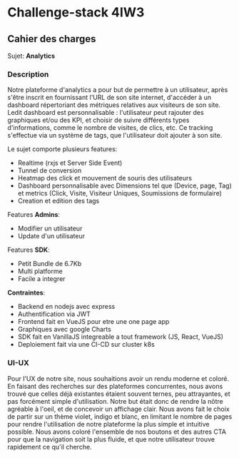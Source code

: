 # Challenge-stack 4IW3

## Cahier des charges

Sujet: **Analytics**

### Description

Notre plateforme d'analytics a pour but de permettre à un utilisateur, après s'être inscrit en fournissant l'URL de son site internet, 
d'accéder à un dashboard répertoriant des métriques relatives aux visiteurs de son site.
Ledit dashboard est personnalisable : l'utilisateur peut rajouter des graphiques et/ou des KPI, et choisir de suivre différents types d'informations, comme le nombre de visites, de clics, etc.
Ce tracking s'effectue via un système de tags, que l'utilisateur doit ajouter à son site.

Le sujet comporte plusieurs features:
- Realtime (rxjs et Server Side Event)
- Tunnel de conversion
- Heatmap des click et mouvement de souris des utilisateurs
- Dashboard personnalisable avec Dimensions tel que (Device, page, Tag) et metrics (Click, Visite, Visiteur Uniques, Soumissions de formulaire)
- Creation et edition des tags

Features **Admins**:
- Modifier un utilisateur
- Update d'un utilisateur

Features **SDK**:
- Petit Bundle de 6.7Kb
- Multi platforme
- Facile a integrer

**Contraintes**: 
- Backend en nodejs avec express
- Authentification via JWT
- Frontend fait en VueJS pour etre une one page app
- Graphiques avec google Charts
- SDK fait en VanillaJS integreable a tout framework (JS, React, VueJS)
- Deploiement fait via une CI-CD sur cluster k8s

### UI-UX

Pour l'UX de notre site, nous souhaitions avoir un rendu moderne et coloré.
En faisant des recherches sur des plateformes concurrentes, nous avons trouvé que celles déjà existantes étaient souvent ternes, peu attrayantes, et pas forcément simple d'utilisation. Notre but était donc de rendre la nôtre agréable à l'oeil, et de concevoir un affichage clair.
Nous avons fait le choix de partir sur un thème violet, indigo et blanc, en limitant le nombre de pages pour rendre l'utilisation de notre plateforme la plus simple et intuitive possible.
Nous avons coloré l'ensemble de nos boutons et des autres CTA pour que la navigation soit la plus fluide, et que notre utilisateur trouve rapidement ce qu'il cherche.